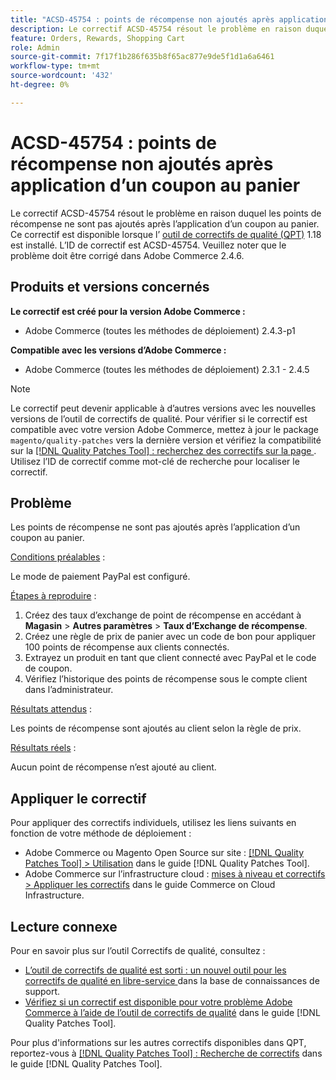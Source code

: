 ```yaml
---
title: "ACSD-45754 : points de récompense non ajoutés après application d’un coupon au panier"
description: Le correctif ACSD-45754 résout le problème en raison duquel les points de récompense ne sont pas ajoutés après l’application d’un coupon au panier. Ce correctif est disponible lorsque l’[outil de correctifs de qualité (QPT)](https://experienceleague.adobe.com/en/docs/commerce-knowledge-base/kb/announcements/commerce-announcements/magento-quality-patches-released-new-tool-to-self-serve-quality-patches) 1.1.18 est installé. L’ID de correctif est ACSD-45754. Veuillez noter que le problème doit être corrigé dans Adobe Commerce 2.4.6.
feature: Orders, Rewards, Shopping Cart
role: Admin
source-git-commit: 7f17f1b286f635b8f65ac877e9de5f1d1a6a6461
workflow-type: tm+mt
source-wordcount: '432'
ht-degree: 0%

---
```


# ACSD-45754 : points de récompense non ajoutés après application d’un coupon au panier

Le correctif ACSD-45754 résout le problème en raison duquel les points de récompense ne sont pas ajoutés après l’application d’un coupon au panier. Ce correctif est disponible lorsque l’ [outil de correctifs de qualité (QPT)](https://experienceleague.adobe.com/en/docs/commerce-knowledge-base/kb/announcements/commerce-announcements/magento-quality-patches-released-new-tool-to-self-serve-quality-patches) 1.18 est installé. L’ID de correctif est ACSD-45754. Veuillez noter que le problème doit être corrigé dans Adobe Commerce 2.4.6.

## Produits et versions concernés

**Le correctif est créé pour la version Adobe Commerce :**

* Adobe Commerce (toutes les méthodes de déploiement) 2.4.3-p1

**Compatible avec les versions d’Adobe Commerce :**

* Adobe Commerce (toutes les méthodes de déploiement) 2.3.1 - 2.4.5

>[!NOTE]
>
>Le correctif peut devenir applicable à d’autres versions avec les nouvelles versions de l’outil de correctifs de qualité. Pour vérifier si le correctif est compatible avec votre version Adobe Commerce, mettez à jour le package `magento/quality-patches` vers la dernière version et vérifiez la compatibilité sur la [[!DNL Quality Patches Tool] : recherchez des correctifs sur la page ](https://experienceleague.adobe.com/en/docs/commerce-knowledge-base/kb/announcements/commerce-announcements/magento-quality-patches-released-new-tool-to-self-serve-quality-patches). Utilisez l’ID de correctif comme mot-clé de recherche pour localiser le correctif.

## Problème

Les points de récompense ne sont pas ajoutés après l’application d’un coupon au panier.

<u>Conditions préalables</u> :

Le mode de paiement PayPal est configuré.

<u>Étapes à reproduire</u> :

1. Créez des taux d’exchange de point de récompense en accédant à **Magasin** > **Autres paramètres** > **Taux d’Exchange de récompense**.
1. Créez une règle de prix de panier avec un code de bon pour appliquer 100 points de récompense aux clients connectés.
1. Extrayez un produit en tant que client connecté avec PayPal et le code de coupon.
1. Vérifiez l’historique des points de récompense sous le compte client dans l’administrateur.

<u>Résultats attendus</u> :

Les points de récompense sont ajoutés au client selon la règle de prix.

<u>Résultats réels</u> :

Aucun point de récompense n’est ajouté au client.

## Appliquer le correctif

Pour appliquer des correctifs individuels, utilisez les liens suivants en fonction de votre méthode de déploiement :

* Adobe Commerce ou Magento Open Source sur site : [[!DNL Quality Patches Tool] > Utilisation](/help/tools/quality-patches-tool/usage.md) dans le guide [!DNL Quality Patches Tool].
* Adobe Commerce sur l’infrastructure cloud : [mises à niveau et correctifs > Appliquer les correctifs](https://experienceleague.adobe.com/docs/commerce-cloud-service/user-guide/develop/upgrade/apply-patches.html) dans le guide Commerce on Cloud Infrastructure.

## Lecture connexe

Pour en savoir plus sur l’outil Correctifs de qualité, consultez :

* [ L’outil de correctifs de qualité est sorti : un nouvel outil pour les correctifs de qualité en libre-service ](https://experienceleague.adobe.com/en/docs/commerce-knowledge-base/kb/announcements/commerce-announcements/magento-quality-patches-released-new-tool-to-self-serve-quality-patches) dans la base de connaissances de support.
* [Vérifiez si un correctif est disponible pour votre problème Adobe Commerce à l’aide de l’outil de correctifs de qualité](/help/tools/quality-patches-tool/patches-available-in-qpt/check-patch-for-magento-issue-with-magento-quality-patches.md) dans le guide [!DNL Quality Patches Tool].

Pour plus d&#39;informations sur les autres correctifs disponibles dans QPT, reportez-vous à [[!DNL Quality Patches Tool] : Recherche de correctifs](https://experienceleague.adobe.com/tools/commerce-quality-patches/index.html) dans le guide [!DNL Quality Patches Tool].
